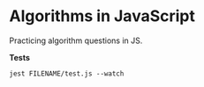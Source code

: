 # Algorithms in JavaScript

Practicing algorithm questions in JS.

**Tests**
```
jest FILENAME/test.js --watch
```
